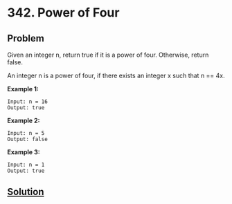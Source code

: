 # 342. Power of Four

## Problem

Given an integer n, return true if it is a power of four. Otherwise, return false.

An integer n is a power of four, if there exists an integer x such that n == 4x.

**Example 1:**
```
Input: n = 16
Output: true
```

**Example 2:**
```
Input: n = 5
Output: false
```

**Example 3:**
```
Input: n = 1
Output: true
```

## [Solution](answer.py)

